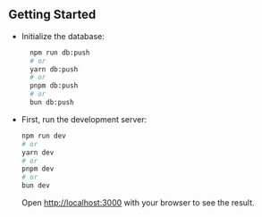 ## Getting Started

- Initialize the database:

  ```bash
    npm run db:push
    # or
    yarn db:push
    # or
    pnpm db:push
    # or
    bun db:push
  ```

- First, run the development server:

  ```bash
  npm run dev
  # or
  yarn dev
  # or
  pnpm dev
  # or
  bun dev
  ```

  Open [http://localhost:3000](http://localhost:3000) with your browser to see the result.
